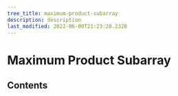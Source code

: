```yaml
---
tree_title: maximum-product-subarray
description: description
last_modified: 2022-06-09T21:23:28.2328
---
```


# Maximum Product Subarray

## Contents
